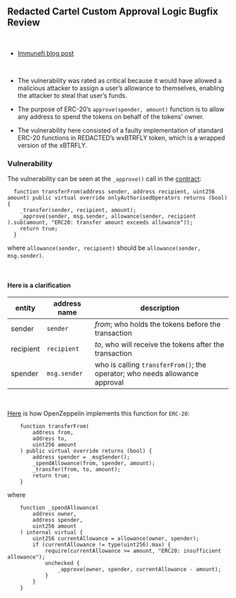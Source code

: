 ## Redacted Cartel Custom Approval Logic Bugfix Review

<br>

* [Immunefi blog post](https://medium.com/immunefi/redacted-cartel-custom-approval-logic-bugfix-review-9b2d039ca2c5)

<br>

* The vulnerability was rated as critical because it would have allowed a malicious attacker to assign a user’s allowance to themselves, enabling the attacker to steal that user’s funds. 

* The purpose of ERC-20’s `approve(spender, amount)` function is to allow any address to spend the tokens on behalf of the tokens’ owner.

* The vulnerability here consisted of a faulty implementation of standard ERC-20 functions in REDACTED’s wxBTRFLY token, which is a wrapped version of the xBTRFLY.


### Vulnerability

The vulnerability can be seen at the `_approve()` call in the [contract](https://github.com/redacted-cartel/REDACTED-Smart-Contracts/blob/main/contracts/WXBTRFLY.sol#L826):

```
  function transferFrom(address sender, address recipient, uint256 amount) public virtual override onlyAuthorisedOperators returns (bool) {
    _transfer(sender, recipient, amount);
    _approve(sender, msg.sender, allowance(sender, recipient ).sub(amount, "ERC20: transfer amount exceeds allowance"));
    return true;
  }
```

where `allowance(sender, recipient)` should be `allowance(sender, msg.sender)`.


<br>

#### Here is a clarification


|     entity        |    address name     |   description  |
| ----------------- | ------------------- | -------------- |
| sender            | `sender`            | *from*; who holds the tokens before the transaction |
| recipient         | `recipient`         | *to*, who will receive the tokens after the transaction |
| spender           | `msg.sender`        | who is calling `transferFrom()`; the operator; who needs allowance approval |


<br>

[Here](https://github.com/OpenZeppelin/openzeppelin-contracts/blob/master/contracts/token/ERC20/ERC20.sol) is how OpenZeppelin implements this function for `ERC-20`:

```
    function transferFrom(
        address from,
        address to,
        uint256 amount
    ) public virtual override returns (bool) {
        address spender = _msgSender();
        _spendAllowance(from, spender, amount);
        _transfer(from, to, amount);
        return true;
    }
```

where


```
    function _spendAllowance(
        address owner,
        address spender,
        uint256 amount
    ) internal virtual {
        uint256 currentAllowance = allowance(owner, spender);
        if (currentAllowance != type(uint256).max) {
            require(currentAllowance >= amount, "ERC20: insufficient allowance");
            unchecked {
                _approve(owner, spender, currentAllowance - amount);
            }
        }
    }
```

